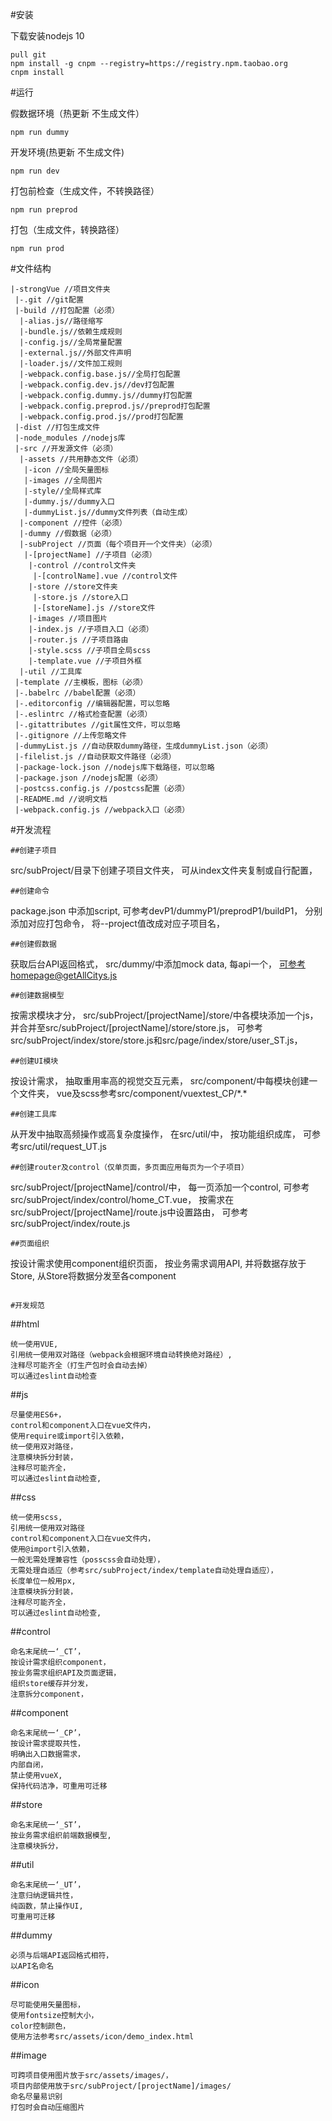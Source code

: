 #安装

下载安装nodejs 10
```
pull git
npm install -g cnpm --registry=https://registry.npm.taobao.org
cnpm install
```
#运行

假数据环境（热更新 不生成文件）
```
npm run dummy
```
开发环境(热更新 不生成文件)
```
npm run dev
```
打包前检查（生成文件，不转换路径）
```
npm run preprod
```
打包（生成文件，转换路径）
```
npm run prod
```
#文件结构
```
|-strongVue //项目文件夹
 |-.git //git配置
 |-build //打包配置（必须）
  |-alias.js//路径缩写
  |-bundle.js//依赖生成规则
  |-config.js//全局常量配置
  |-external.js//外部文件声明
  |-loader.js//文件加工规则
  |-webpack.config.base.js//全局打包配置
  |-webpack.config.dev.js//dev打包配置
  |-webpack.config.dummy.js//dummy打包配置
  |-webpack.config.preprod.js//preprod打包配置
  |-webpack.config.prod.js//prod打包配置
 |-dist //打包生成文件
 |-node_modules //nodejs库
 |-src //开发源文件（必须）
  |-assets //共用静态文件（必须）
   |-icon //全局矢量图标
   |-images //全局图片
   |-style//全局样式库
   |-dummy.js//dummy入口
   |-dummyList.js//dummy文件列表（自动生成）
  |-component //控件（必须）
  |-dummy //假数据（必须）
  |-subProject //页面（每个项目开一个文件夹）（必须）
   |-[projectName] //子项目（必须）
    |-control //control文件夹
     |-[controlName].vue //control文件
    |-store //store文件夹
     |-store.js //store入口
     |-[storeName].js //store文件
    |-images //项目图片
    |-index.js //子项目入口（必须）
    |-router.js //子项目路由
    |-style.scss //子项目全局scss
    |-template.vue //子项目外框
  |-util //工具库
 |-template //主模板，图标（必须）
 |-.babelrc //babel配置（必须）
 |-.editorconfig //编辑器配置，可以忽略
 |-.eslintrc //格式检查配置（必须）
 |-.gitattributes //git属性文件，可以忽略
 |-.gitignore //上传忽略文件
 |-dummyList.js //自动获取dummy路径，生成dummyList.json（必须）
 |-filelist.js //自动获取文件路径（必须）
 |-package-lock.json //nodejs库下载路径，可以忽略
 |-package.json //nodejs配置（必须）
 |-postcss.config.js //postcss配置（必须）
 |-README.md //说明文档
 |-webpack.config.js //webpack入口（必须）
```

#开发流程

```
##创建子项目
```
src/subProject/目录下创建子项目文件夹，
可从index文件夹复制或自行配置，
```
##创建命令
```
package.json 中添加script,
可参考devP1/dummyP1/preprodP1/buildP1，
分别添加对应打包命令，
将--project值改成对应子项目名，
```
##创建假数据
```
获取后台API返回格式，
src/dummy/中添加mock data,
每api一个，
可参考homepage@getAllCitys.js
```
##创建数据模型
```
按需求模块才分，
src/subProject/[projectName]/store/中各模块添加一个js，
并合并至src/subProject/[projectName]/store/store.js，
可参考src/subProject/index/store/store.js和src/page/index/store/user_ST.js，
```
##创建UI模块
```
按设计需求，
抽取重用率高的视觉交互元素，
src/component/中每模块创建一个文件夹，
vue及scss参考src/component/vuextest_CP/\*.\*
```
##创建工具库
```
从开发中抽取高频操作或高复杂度操作，
在src/util/中，
按功能组织成库，
可参考src/util/request_UT.js
```
##创建router及control（仅单页面，多页面应用每页为一个子项目）
```
src/subProject/[projectName]/control/中，
每一页添加一个control,
可参考src/subProject/index/control/home_CT.vue，
按需求在src/subProject/[projectName]/route.js中设置路由，
可参考src/subProject/index/route.js
```
##页面组织
```
按设计需求使用component组织页面，
按业务需求调用API,
并将数据存放于Store,
从Store将数据分发至各component
```

#开发规范

```
##html
```
统一使用VUE,
引用统一使用双对路径（webpack会根据环境自动转换绝对路经）,
注释尽可能齐全（打生产包时会自动去掉）
可以通过eslint自动检查
```
##js
```
尽量使用ES6+，
control和component入口在vue文件内，
使用require或import引入依赖，
统一使用双对路径，
注意模块拆分封装，
注释尽可能齐全，
可以通过eslint自动检查,
```
##css
```
统一使用scss,
引用统一使用双对路径
control和component入口在vue文件内，
使用@import引入依赖，
一般无需处理兼容性（posscss会自动处理），
无需处理自适应（参考src/subProject/index/template自动处理自适应），
长度单位一般用px,
注意模块拆分封装，
注释尽可能齐全，
可以通过eslint自动检查,
```
##control
```
命名末尾统一‘_CT’，
按设计需求组织component，
按业务需求组织API及页面逻辑，
组织store缓存并分发，
注意拆分component，
```
##component
```
命名末尾统一‘_CP’，
按设计需求提取共性，
明确出入口数据需求，
内部自闭，
禁止使用vueX,
保持代码洁净，可重用可迁移
```
##store
```
命名末尾统一‘_ST’，
按业务需求组织前端数据模型,
注意模块拆分，
```
##util
```
命名末尾统一‘_UT’，
注意归纳逻辑共性，
纯函数，禁止操作UI,
可重用可迁移
```
##dummy
```
必须与后端API返回格式相符，
以API名命名
```
##icon
```
尽可能使用矢量图标，
使用fontsize控制大小，
color控制颜色，
使用方法参考src/assets/icon/demo_index.html
```
##image
```
可跨项目使用图片放于src/assets/images/，
项目内部使用放于src/subProject/[projectName]/images/
命名尽量易识别
打包时会自动压缩图片
```
